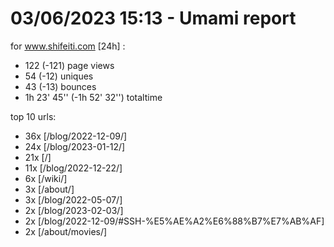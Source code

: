 # 03/06/2023 15:13 - Umami report
for www.shifeiti.com [24h] :

 - 122 (-121) page views
 - 54 (-12) uniques
 - 43 (-13) bounces
 - 1h 23' 45'' (-1h 52' 32'') totaltime


top 10 urls:
 - 36x [/blog/2022-12-09/]
 - 24x [/blog/2023-01-12/]
 - 21x [/]
 - 11x [/blog/2022-12-22/]
 - 6x [/wiki/]
 - 3x [/about/]
 - 3x [/blog/2022-05-07/]
 - 2x [/blog/2023-02-03/]
 - 2x [/blog/2022-12-09/#SSH-%E5%AE%A2%E6%88%B7%E7%AB%AF]
 - 2x [/about/movies/]


